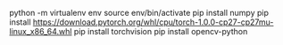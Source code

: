 
python -m virtualenv env
source env/bin/activate
pip install numpy
pip install https://download.pytorch.org/whl/cpu/torch-1.0.0-cp27-cp27mu-linux_x86_64.whl
pip install torchvision
pip install opencv-python

